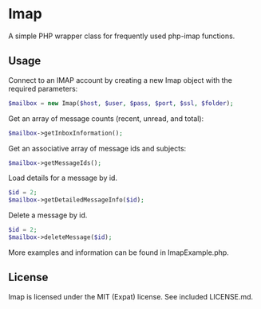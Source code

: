 
# Imap

A simple PHP wrapper class for frequently used php-imap functions.

## Usage

Connect to an IMAP account by creating a new Imap object with the required
parameters:

```php
$mailbox = new Imap($host, $user, $pass, $port, $ssl, $folder);
```

Get an array of message counts (recent, unread, and total):

```php
$mailbox->getInboxInformation();
```

Get an associative array of message ids and subjects:

```php
$mailbox->getMessageIds();
```

Load details for a message by id.

```php
$id = 2;
$mailbox->getDetailedMessageInfo($id);
```

Delete a message by id.

```php
$id = 2;
$mailbox->deleteMessage($id);
```

More examples and information can be found in ImapExample.php.

## License

Imap is licensed under the MIT (Expat) license. See included LICENSE.md.
